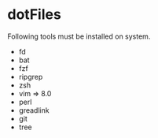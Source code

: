 # dotFiles
Following tools must be installed on system.

* fd
* bat
* fzf
* ripgrep
* zsh
* vim => 8.0
* perl
* greadlink
* git
* tree
